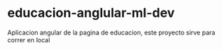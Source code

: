 # educacion-anglular-ml-dev
Aplicacion angular de la pagina de educacion, este proyecto sirve para correr en local
